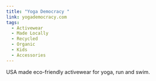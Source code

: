 ```yaml
---
title: "Yoga Democracy "
link: yogademocracy.com
tags:
  - Activewear
  - Made Locally
  - Recycled
  - Organic
  - Kids
  - Accessories
---
```

USA made eco-friendly activewear for yoga, run and swim.